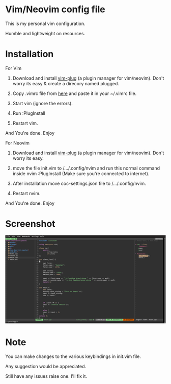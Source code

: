 # Vim/Neovim config file

This is my personal vim configuration.

Humble and lightweight on resources.

# Installation

For Vim

1. Download and install [vim-plug](https://github.com/junegunn/vim-plug) (a plugin manager for vim/neovim). Don't worry its easy & create a direcory named plugged.

2. Copy .vimrc file from [here](https://github.com/inferno-umar/vim-neovim/blob/main/.vimrc) and paste it in your ~/.vimrc file.

3. Start vim (ignore the errors).

4. Run :PlugInstall

5. Restart vim.

And You're done. Enjoy

For Neovim

1. Download and install [vim-plug](https://github.com/junegunn/vim-plug) (a plugin manager for vim/neovim). Don't worry its easy.

2. move the file init.vim to /.../.config/nvim and run this normal command inside nvim :PlugInstall (Make sure you're connected to internet).

3. After installation move coc-settings.json file to /.../.config/nvim.

4. Restart nvim.

And You're done. Enjoy

# Screenshot
![alt text](https://github.com/inferno-umar/neovim/blob/main/vim.png)

# Note
You can make changes to the various keybindings in init.vim file.

Any suggestion would be appreciated.


Still have any issues raise one. I'll fix it.

